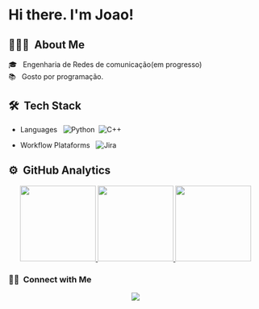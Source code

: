# Hi there. I'm Joao!

## 👩🏻‍💻 &nbsp;About Me

🎓 &nbsp; Engenharia de Redes de comunicação(em progresso)\
📚 &nbsp; Gosto por programação.

## 🛠 &nbsp;Tech Stack
- Languages &nbsp;
![Python](https://img.shields.io/badge/-Python-05122A?style=flat&logo=python)&nbsp;
![C++](https://img.shields.io/badge/c++-05122A?style=flat&logo=c%2B%2B&logoColor=white)&nbsp;

- Workflow Plataforms &nbsp;
  ![Jira](https://img.shields.io/badge/Jira-05122A?style=flat&logo=Jira)

## ⚙️ &nbsp;GitHub Analytics

<a href="https://github.com/joaovitor43">
    <div align="center">
        <img height="150em" src="https://github-readme-stats-eight-theta.vercel.app/api?username=joaovitor43&show_icons=true&theme=algolia&include_all_commits=true&count_private=true"/>
        <img height="150em" src ="https://github-readme-streak-stats.herokuapp.com?user=joaovitor43&theme=algolia">
        <img height="150em" src="https://github-readme-stats-eight-theta.vercel.app/api/top-langs/?username=joaovitor43&layout=compact&langs_count=8&theme=algolia"/>
    </div>
</a>

### 🤝🏻 &nbsp;Connect with Me

<p align="center">
<a href="mailto:jvitor3200@gmail.com"><img src="https://img.shields.io/badge/-jvitor3200@gmail.com-D14836?style=flat&logo=Gmail&logoColor=white"/></a>
